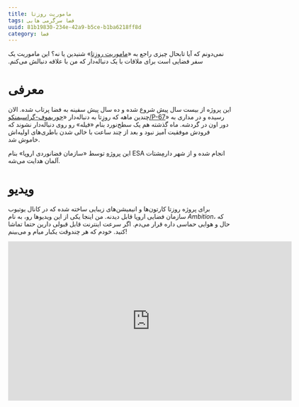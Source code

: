 ```yaml
---
title: ماموریت روزتا
tags: فضا سرگرمی هابی
uuid: 81b19830-234e-42a9-b5ce-b1ba6218ff8d
category: فضا
---
```

نمی‌دونم که آیا تابحال چیزی راجع به ‫‫‫«[ماموریت روزِتا](http://fa.wikipedia.org/wiki/%D8%B1%D8%B2%D8%AA%D8%A7_(%D9%81%D8%B6%D8%A7%D9%BE%DB%8C%D9%85%D8%A7))» شنیدین یا نه؟ این ماموریت یک سفر فضایی است برای ملاقات با یک دنباله‌دار که من با علاقه دنبالش می‌کنم.

# معرفی
این پروژه از بیست سال پیش شروع شده و ده سال پیش سفینه به فضا پرتاب شده. الان چندین ماهه که روزِتا به دنباله‌دار «[چوریموف-گراسیمنکو/P-67](http://fa.wikipedia.org/wiki/%DB%B6%DB%B7_%D9%BE%DB%8C/%DA%86%D9%88%D8%B1%DB%8C%D9%88%D9%85%D9%88%D9%81-%DA%AF%D8%B1%D8%A7%D8%B3%DB%8C%D9%85%D9%86%DA%A9%D9%88)» رسیده و در مداری به دور اون در گردشه. ماه گذشته هم یک سطح‌نورد بنام «فیله» رو روی دنباله‌دار نشوند که فرودش موفقیت آمیز نبود و بعد از چند ساعت با خالی شدن باطری‌های اولیه‌اش خاموش شد.

این [پروژه](http://rosetta.esa.int/) توسط «سازمان فضانوردی اروپا» بنام ESA انجام شده و از شهر دارمِشتات آلمان هدایت می‌شه.

# ویدیو
 برای پروژه روزتا کارتون‌ها و انیمیشن‌های زیبایی ساخته شده که در کانال یوتیوب سازمان فضایی اروپا قابل دیدنه. من اینجا یکی از این ویدیوها رو، به نام *Ambition*، که حال و هوایی حماسی داره قرار می‌دم. اگر سرعت اینترنت قابل قبولی دارین حتما تماشا کنید. خودم که هر چندوقت یکبار میام و می‌بینم!


<iframe src="https://new.livestream.com/accounts/362/events/3544091/videos/66902310/player?autoPlay=false&height=360&mute=false&width=640" width="640" height="360" frameborder="0" scrolling="no"></iframe>
